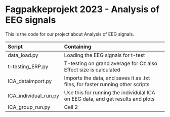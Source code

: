 # Fagpakkeprojekt 2023 - Analysis of EEG signals

This is the code for our project about Analysis of EEG signals.


| Script  | Containing  |
|:----------|:----------|
| data_load.py    |  Loading the EEG signals for t-test    |
| t-testing_ERP.py    |    T-testing on grand average for Cz also Effect size is calculated  |
| ICA_dataimport.py    | Imports the data, and saves it as .txt files, for faster running other scripts    | 
| ICA_individual_run.py   |  Use this for running the individulal ICA on EEG data, and get results and plots  |
| ICA_group_run.py   | Cell 2    |


